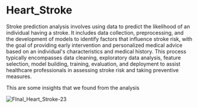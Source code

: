 # Heart_Stroke
Stroke prediction analysis involves using data to predict the likelihood of an individual having a stroke. It includes data collection, preprocessing, and the development of models to identify factors that influence stroke risk, with the goal of providing early intervention and personalized medical advice based on an individual's characteristics and medical history. This process typically encompasses data cleaning, exploratory data analysis, feature selection, model building, training, evaluation, and deployment to assist healthcare professionals in assessing stroke risk and taking preventive measures.

This are some insights that we found from the analysis

![FInal_Heart_Stroke-23](https://github.com/vrushabh07/Heart_Stroke/assets/85504424/951554d1-f264-42d8-a22b-9fe331f84487)

